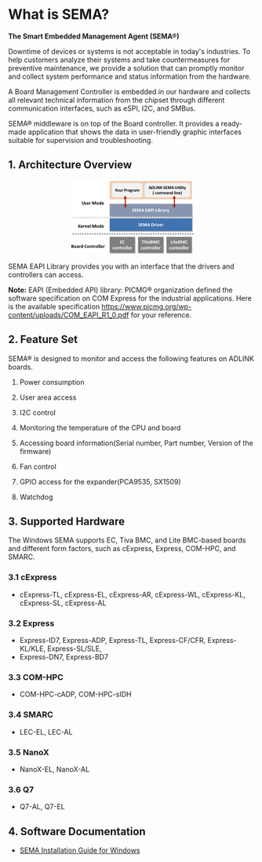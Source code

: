 

# What is SEMA?

**The Smart Embedded Management Agent (SEMA®)**

Downtime of devices or systems is not acceptable in today's industries. To help customers analyze their systems and take countermeasures for preventive maintenance, we provide a solution that can promptly monitor and collect system performance and status information from the hardware.

A Board Management Controller is embedded in our hardware and collects all relevant technical information from the chipset through different communication interfaces, such as eSPI, I2C, and SMBus.

SEMA® middleware is on top of the Board controller. It provides a ready-made application that shows the data in user-friendly graphic interfaces suitable for supervision and troubleshooting.

## 1. Architecture Overview

<p align="center">
<img src="pictures.assets/picture1.png" width="50%"/>
</p>


SEMA EAPI Library provides you with an interface that the drivers and controllers can access.

**Note:** EAPI (Embedded API) library: PICMG® organization defined the software specification on COM Express for the industrial applications. Here is the available specification https://www.picmg.org/wp-content/uploads/COM_EAPI_R1_0.pdf for your reference.

## 2. Feature Set

SEMA® is designed to monitor and access the following features on ADLINK boards.

1) Power consumption
2) User area access
3) I2C control
4) Monitoring the temperature of the CPU and board
5) Accessing board information(Serial number, Part number, Version of the firmware)
6) Fan control

7) GPIO access for the expander(PCA9535, SX1509)

8) Watchdog

## 3. Supported Hardware

The Windows SEMA supports EC, Tiva BMC, and Lite BMC-based boards and different form factors, such as cExpress, Express, COM-HPC, and SMARC.

### 3.1 cExpress

* cExpress-TL, cExpress-EL, cExpress-AR, cExpress-WL, cExpress-KL, cExpress-SL, cExpress-AL

### 3.2 Express

* Express-ID7, Express-ADP, Express-TL, Express-CF/CFR, Express-KL/KLE, Express-SL/SLE, 
* Express-DN7, Express-BD7

### 3.3 COM-HPC

* COM-HPC-cADP, COM-HPC-sIDH

### 3.4 SMARC

* LEC-EL, LEC-AL

### 3.5 NanoX

* NanoX-EL, NanoX-AL

### 3.6 Q7

* Q7-AL, Q7-EL



## 4. Software Documentation

* [SEMA Installation Guide for Windows]()

   

